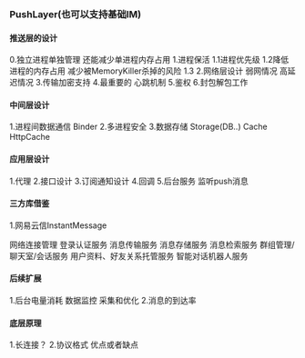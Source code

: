 ### PushLayer(也可以支持基础IM)

#### 推送层的设计

0.独立进程单独管理 还能减少单进程内存占用
1.进程保活
    1.1进程优先级
    1.2降低进程的内存占用 减少被MemoryKiller杀掉的风险
    1.3
2.网络层设计 弱网情况 高延迟情况
3.传输加密支持
4.最重要的 心跳机制
5.鉴权
6.封包解包工作


#### 中间层设计

1.进程间数据通信 Binder
2.多进程安全
3.数据存储 Storage(DB..) Cache HttpCache

#### 应用层设计

1.代理
2.接口设计
3.订阅通知设计
4.回调
5.后台服务 监听push消息


#### 三方库借鉴

1.网易云信InstantMessage

网络连接管理
登录认证服务
消息传输服务
消息存储服务
消息检索服务
群组管理/聊天室/会话服务
用户资料、好友关系托管服务
智能对话机器人服务

#### 后续扩展

1.后台电量消耗 数据监控 采集和优化
2.消息的到达率


#### 底层原理


1.长连接？
2.协议格式 优点或者缺点
